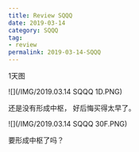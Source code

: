 ```yaml
---
title: Review SQQQ
date: 2019-03-14
category: SQQQ
tag:
- review
permalink: 2019-03-14-SQQQ
---
```

1天图

![](/IMG/2019.03.14 SQQQ 1D.PNG)

还是没有形成中枢， 好后悔买得太早了。

![](/IMG/2019.03.14 SQQQ 30F.PNG)

要形成中枢了吗？
